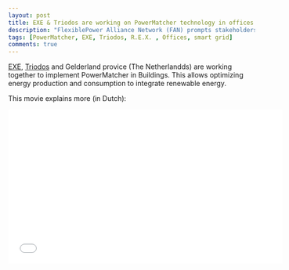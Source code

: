 ```yaml
---
layout: post
title: EXE & Triodos are working on PowerMatcher technology in offices
description: "FlexiblePower Alliance Network (FAN) prompts stakeholders in energy sector to develop joint standard"
tags: [PowerMatcher, EXE, Triodos, R.E.X. , Offices, smart grid]
comments: true
---
```


[EXE](http://energy-exchange-enablers.com/), [Triodos](http://www.triodos.nl/nl/particulieren/beleggen/beleggen-overview/vastgoedfonds-beleggingsfonds-duurzaam-vastgoed/over-dit-fonds/) and Gelderland provice (The Netherlandds) are working together to implement PowerMatcher in Buildings. This allows optimizing energy production and consumption to integrate renewable energy.


This movie explains more (in Dutch):

<iframe width="560" height="315" src="//www.youtube.com/embed/C1wZlyu3U94" frameborder="0" allowfullscreen></iframe>
